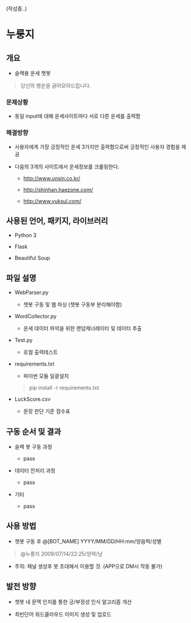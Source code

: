(작성중..)

# 누룽지

## 개요

- 슬랙용 운세 챗봇

> 당신의 행운을 긁어모아드립니다.

### 문제상황 

- 동일 input에 대해 운세사이트마다 서로 다른 운세를 출력함

### 해결방향

- 사용자에게 가장 긍정적인 운세 3가지만 출력함으로써 긍정적인 사용자 경험을 제공

- 다음의 3개의 사이트에서 운세정보를 크롤링한다.

  - http://www.unsin.co.kr/

  - http://shinhan.haezone.com/

  - http://www.yuksul.com/

## 사용된 언어, 패키지, 라이브러리

- Python 3

- Flask

- Beautiful Soup

## 파일 설명

- WebParser.py
  - 챗봇 구동 및 웹 파싱 (챗봇 구동부 분리해야함)
  
- WordCollector.py
  - 운세 데이터 파악을 위한 랜덤제너레이터 및 데이터 추출
  
- Test.py
  - 로컬 출력테스트

- requirements.txt
  - 파이썬 모듈 일괄설치
  > pip install -r requirements.txt

- LuckScore.csv
  - 문장 판단 기준 점수표

## 구동 순서 및 결과

- 슬랙 봇 구동 과정
  -  pass

- 데이터 전처리 과정 
  -  pass
  
- 기타
  -  pass
  
## 사용 방법

- 챗봇 구동 후 @[BOT_NAME] YYYY/MM/DD/HH:mm/양음력/성별
> @누룽지 2009/07/14/22:25/양력/남

- 주의: 채널 생성후 봇 초대해서 이용할 것. (APP으로 DM시 작동 불가)


## 발전 방향

- 챗봇 내 문맥 인지를 통한 긍/부정성 인식 알고리즘 개선

- 최빈단어 워드클라우드 이미지 생성 및 업로드
